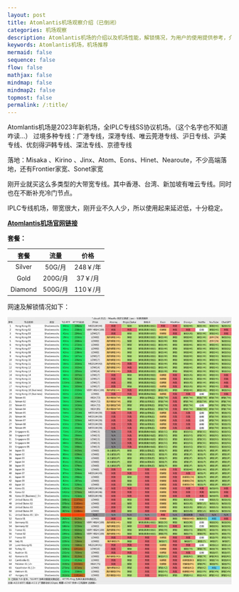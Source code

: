 ```yaml
---
layout: post
title: Atomlantis机场观察介绍（已倒闭）
categories: 机场观察
description: Atomlantis机场的介绍以及机场性能，解锁情况，为用户的使用提供参考，介绍了都有哪些节点，解锁情况，节点的大概延迟情况等
keywords: Atomlantis机场，机场推荐
mermaid: false
sequence: false
flow: false
mathjax: false
mindmap: false
mindmap2: false
topmost: false
permalink: /:title/
---
```

Atomlantis机场是2023年新机场，全IPLC专线SS协议机场。（这个名字也不知道咋读...） 
过境多种专线：广港专线，深港专线、唯云莞港专线、沪日专线、沪美专线、优刻得沪韩专线、深法专线、京德专线

落地：Misaka 、Kirino 、Jinx、Atom、Eons、Hinet、Nearoute，不少高端落地，还有Frontier家宽、Sonet家宽

刚开业就买这么多类型的大带宽专线。其中香港、台湾、新加坡有唯云专线。同时也在不断补充冷门节点。

IPLC专线机场，带宽很大，刚开业不久人少，所以使用起来延迟低，十分稳定。
          
[**Atomlantis机场官网链接**](https://atomlantis.cloud/#/register?code=bK09rayT)

**套餐：**

套餐 |  流量 | 价格 
:-: |  :-: | :-: 
Silver | 50G/月 |248￥/年
Gold   | 200G/月 |37￥/月
Diamond | 500G/月 |110￥/月


网速及解锁情况如下：

 ![Atomlantis](/images/posts/jichang/Atomlantis.png)

